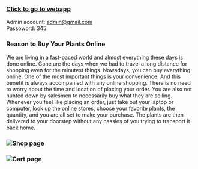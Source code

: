 ### [Click to go to webapp](https://web-plantsshop.herokuapp.com/login)

Admin account: admin@gmail.com<br>
Passoword: 345

### Reason to Buy Your Plants Online
We are living in a fast-paced world and almost everything these days is done online. Gone are the days when we had to travel a long distance for shopping even for the minutest things. Nowadays, you can buy everything online. One of the most important things is your convenience. And this benefit is always accompanied with any online shopping. There is no need to worry about the time and location of placing your order. You are also not hunted down by salesmen to necessarily buy what they are selling. Whenever you feel like placing an order, just take out your laptop or computer, look up the online stores, choose your favorite plants, the quantity, and you are all set to make your purchase. The plants are then delivered to your doorstep without any hassles of you trying to transport it back home.

### ![Shop page](https://imgur.com/upemJwD.png)
### ![Cart page](https://imgur.com/BLFuCJ2.png)
